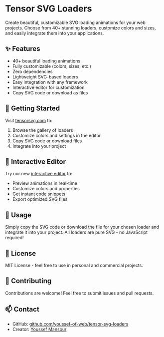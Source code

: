 # Tensor SVG Loaders

Create beautiful, customizable SVG loading animations for your web projects. Choose from 40+ stunning loaders, customize colors and sizes, and easily integrate them into your applications.

## ✨ Features

- 40+ beautiful loading animations
- Fully customizable (colors, sizes, etc.)
- Zero dependencies
- Lightweight SVG-based loaders
- Easy integration with any framework
- Interactive editor for customization
- Copy SVG code or download as files

## 🚀 Getting Started

Visit [tensorsvg.com](https://tensorsvg.com) to:

1. Browse the gallery of loaders
2. Customize colors and settings in the editor
3. Copy SVG code or download files
4. Integrate into your project

## 🎨 Interactive Editor

Try our new [interactive editor](https://tensorsvg.com/editor) to:
- Preview animations in real-time
- Customize colors and properties
- Get instant code snippets
- Export optimized SVG files

## 🔧 Usage

Simply copy the SVG code or download the file for your chosen loader and integrate it into your project. All loaders are pure SVG - no JavaScript required!

## 📝 License

MIT License - feel free to use in personal and commercial projects.

## 🤝 Contributing

Contributions are welcome! Feel free to submit issues and pull requests.

## 📫 Contact

- GitHub: [github.com/youssef-of-web/tensor-svg-loaders](https://github.com/youssef-of-web/tensor-svg-loaders)
- Creator: [Youssef Mansour](https://github.com/youssef-of-web)
